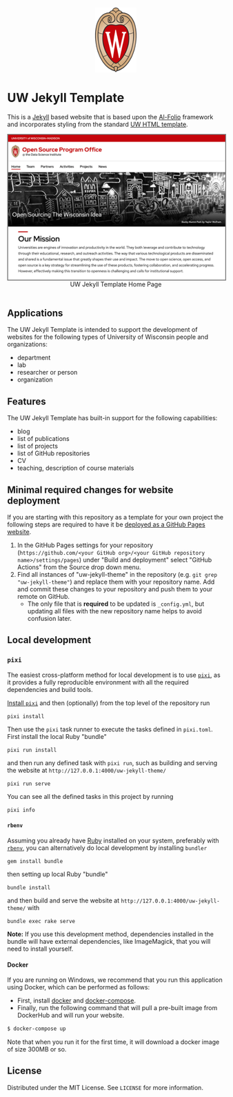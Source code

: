 <p align="center">
  <div align="center">
    <img src="images/logos/uw-crest.svg" alt="Logo" style="height:150px">
  </div>
</p>

# UW Jekyll Template

This is a [Jekyll](https://jekyllrb.com) based website that is based upon the [Al-Folio](https://github.com/alshedivat/al-folio) framework and incorporates styling from the standard [UW HTML template](https://brand.wisc.edu/resource/html-templates/).

<img src="images/screen-shots/home.png" align="center" style="border:2px solid grey">
<div align="center">UW Jekyll Template Home Page</div>
<br />

## Applications

The UW Jekyll Template is intended to support the development of websites for the following types of University of Wisconsin people and organizations:

- department
- lab
- researcher or person
- organization

## Features

The UW Jekyll Template has built-in support for the following capabilities:

- blog
- list of publications
- list of projects
- list of GitHub repositories
- CV
- teaching, description of course materials

## Minimal required changes for website deployment

If you are starting with this repository as a template for your own project the following steps are required to have it be [deployed as a GitHub Pages website](https://docs.github.com/en/pages/getting-started-with-github-pages/configuring-a-publishing-source-for-your-github-pages-site#publishing-with-a-custom-github-actions-workflow).

1. In the GitHub Pages settings for your repository (`https://github.com/<your GitHub org>/<your GitHub repository name>/settings/pages`) under "Build and deployment" select "GitHub Actions" from the Source drop down menu.
2. Find all instances of "uw-jekyll-theme" in the repository (e.g. `git grep "uw-jekyll-theme"`) and replace them with your repository name.
Add and commit these changes to your repository and push them to your remote on GitHub.
   * The only file that is **required** to be updated is `_config.yml`, but updating all files with the new repository name helps to avoid confusion later.

## Local development

### `pixi`

The easiest cross-platform method for local development is to use [`pixi`](https://pixi.sh/), as it provides a fully reproducible environment with all the required dependencies and build tools.

[Install `pixi`](https://pixi.sh/latest/#installation) and then (optionally) from the top level of the repository run

```
pixi install
```

Then use the `pixi` task runner to execute the tasks defined in `pixi.toml`.
First install the local Ruby "bundle"

```
pixi run install
```

and then run any defined task with `pixi run`, such as building and serving the website at `http://127.0.0.1:4000/uw-jekyll-theme/`

```
pixi run serve
```

You can see all the defined tasks in this project by running

```
pixi info
```

#### `rbenv`

Assuming you already have [Ruby](https://www.ruby-lang.org/en/downloads/) installed on your system, preferably with [`rbenv`](https://github.com/rbenv/rbenv), you can alternatively do local development by installing `bundler`

```
gem install bundle
```

then setting up local Ruby "bundle"

```
bundle install
```

and then build and serve the website at `http://127.0.0.1:4000/uw-jekyll-theme/` with

```
bundle exec rake serve
```

**Note:** If you use this development method, dependencies installed in the bundle will have external dependencies, like ImageMagick, that you will need to install yourself.

#### Docker

If you are running on Windows, we recommend that you run this application using Docker, which can be performed as follows:

- First, install [docker](https://docs.docker.com/get-docker/) and [docker-compose](https://docs.docker.com/compose/install/).
- Finally, run the following command that will pull a pre-built image from DockerHub and will run your website.

```bash
$ docker-compose up
```

Note that when you run it for the first time, it will download a docker image of size 300MB or so.

<!-- LICENSE -->
## License

Distributed under the MIT License. See `LICENSE` for more information.
